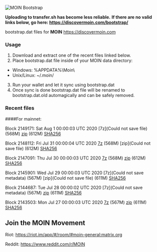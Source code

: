 ![MOIN Bootstrap](https://i.imgur.com/KjM1jMp.jpg)

**Uploading to transfer.sh has become less reliable.**
**If there are no valid links below, go here: https://discovermoin.com/bootstrap/**

bootstrap.dat files for **MOIN** https://discovermoin.com

### Usage

1. Download and extract one of the recent files linked below.
2. Place bootstrap.dat file inside of your MOIN data directory:
 - Windows: %APPDATA%\Moin\
 - Unix/Linux: ~/.moin/
3. Run your wallet and let it sync using bootstrap.dat
4. Once sync is done bootstrap.dat file will be renamed to bootstrap.dat.old automagically and can be safely removed.


### Recent files

####For mainnet:

Block 2149171: Sat Aug  1 00:00:03 UTC 2020 [7z](Could not save file) (568M) [zip]() (612M) [SHA256]()

Block 2148112: Fri Jul 31 00:00:04 UTC 2020 [7z]() (568M) [zip](Could not save file) (612M) [SHA256](https://transfer.sh/QgJCa/sha256.txt)

Block 2147091: Thu Jul 30 00:00:03 UTC 2020 [7z]() (568M) [zip]() (612M) [SHA256]()

Block 2145901: Wed Jul 29 00:00:03 UTC 2020 [7z](Could not save metadata) (567M) [zip](Could not save file) (611M) [SHA256]()

Block 2144687: Tue Jul 28 00:00:02 UTC 2020 [7z](Could not save metadata) (567M) [zip]() (611M) [SHA256]()

Block 2143503: Mon Jul 27 00:00:03 UTC 2020 [7z]() (567M) [zip]() (611M) [SHA256]()

## Join the MOIN Movement

Riot: https://riot.im/app/#/room/#moin-general:matrix.org

Reddit: https://www.reddit.com/r/MOIN
